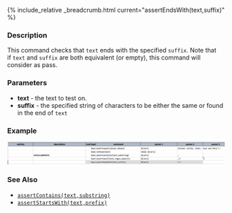 {% include_relative _breadcrumb.html current="assertEndsWith(text,suffix)" %}


### Description
This command checks that `text` ends with the specified `suffix`. Note that if `text` and `suffix` are both 
equivalent (or empty), this command will consider as pass.


### Parameters
- **text** \- the text to test on.
- **suffix** \- the specified string of characters to be either the same or found in the end of `text` 


### Example
![script](image/assertEndsWith_01.png)


### See Also
- [`assertContains(text,substring)`](assertContains(text,substring).html)
- [`assertStartsWith(text,prefix)`](assertStartsWith(text,prefix).html)

